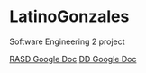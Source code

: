 # LatinoGonzales
Software Engineering 2 project

[RASD Google Doc](https://docs.google.com/document/d/1Z-aNboQsOt5mWlJ1uMf4Dzswo4QV9_XJg1KoSZA9fa8/edit?usp=sharing)
[DD Google Doc](httpshttps://docs.google.com/document/d/1xxM82HL1Tnz3JQ_Cssc0TM6hRQiYxSZpW75NnDreSkc/edit?usp=sharing)
